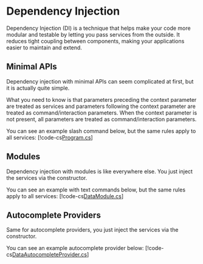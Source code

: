 # Dependency Injection

Dependency Injection (DI) is a technique that helps make your code more modular and testable by letting you pass services from the outside. It reduces tight coupling between components, making your applications easier to maintain and extend.

## Minimal APIs

Dependency injection with minimal APIs can seem complicated at first, but it is actually quite simple.

What you need to know is that parameters preceding the context parameter are treated as services and parameters following the context parameter are treated as command/interaction parameters. When the context parameter is not present, all parameters are treated as command/interaction parameters.

You can see an example slash command below, but the same rules apply to all services:
[!code-cs[Program.cs](DependencyInjection/Program.cs#L27-L31)]

## Modules

Dependency injection with modules is like everywhere else. You just inject the services via the constructor.

You can see an example with text commands below, but the same rules apply to all services:
[!code-cs[DataModule.cs](DependencyInjection/DataModule.cs#l5-L9)]

## Autocomplete Providers

Same for autocomplete providers, you just inject the services via the constructor.

You can see an example autocomplete provider below:
[!code-cs[DataAutocompleteProvider.cs](DependencyInjection/DataAutocompleteProvider.cs#l7-L22)]
